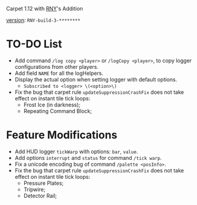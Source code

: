 Carpet 1.12 with [RNY](https://github.com/Rainyaphthyl)'s Addition

[version](src/carpet/CarpetSettings.java): `RNY-build-3-********`

# TO-DO List

- Add command `/log copy <player>` or `/logCopy <player>`, to copy logger configurations from other players.
- Add field `NAME` for all the logHelpers.
- Display the actual option when setting logger with default options.
    - `Subscribed to <logger> \(<option>\)`
- Fix the bug that carpet rule `updateSuppressionCrashFix` does not take effect on instant tile tick loops:
  - Frost Ice (in darkness);
  - Repeating Command Block;

# Feature Modifications

- Add HUD logger `tickWarp` with options: `bar`, `value`.
- Add options `interrupt` and `status` for command `/tick warp`.
- Fix a unicode encoding bug of command `/palette <posInfo>`.
- Fix the bug that carpet rule `updateSuppressionCrashFix` does not take effect on instant tile tick loops:
  - Pressure Plates;
  - Tripwire;
  - Detector Rail;
